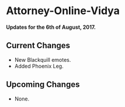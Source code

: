 # Attorney-Online-Vidya
__Updates for the 6th of August, 2017.__

## Current Changes
* New Blackquill emotes.
* Added Phoenix Leg.

## Upcoming Changes
* None.
